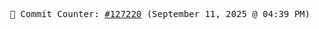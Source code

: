 <p align="center">
    <samp>
        📮 Commit Counter: <a href="https://github.com/Javascript-void0/Javascript-void0/commits/main">#127220</a> (September 11, 2025 @ 04:39 PM)
    </samp>
</p>